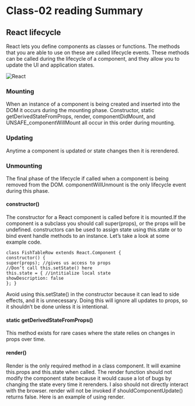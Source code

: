 # Class-02 reading Summary

## React lifecycle

React lets you define components as classes or functions. The methods that you are able to use on these are called lifecycle events. These methods can be called during the lifecycle of a component, and they allow you to update the UI and application states.

![React](https://miro.medium.com/max/2800/0*0saPKFiTUk6W3FYp)

### Mounting
When an instance of a component is being created and inserted into the DOM it occurs during the mounting phase. Constructor, static getDerivedStateFromProps, render, componentDidMount, and UNSAFE_componentWillMount all occur in this order during mounting.

### Updating
Anytime a component is updated or state changes then it is rerendered.

### Unmounting
The final phase of the lifecycle if called when a component is being removed from the DOM. componentWillUnmount is the only lifecycle event during this phase.
#### constructor()
The constructor for a React component is called before it is mounted.If the component is a subclass you should call super(props), or the props will be undefined. constructors can be used to assign state using this.state or to bind event handle methods to an instance. Let’s take a look at some example code.

```
class FishTableRow extends React.Component {
constructor() {
super(props); //gives us access to props
//Don’t call this.setState() here
this.state = { //intitialize local state
showDescription: false
}; }
```
Avoid using this.setState() in the constructor because it can lead to side effects, and it is unnecessary. Doing this will ignore all updates to props, so it shouldn’t be done unless it is intentional.

#### static getDerivedStateFromProps()
This method exists for rare cases where the state relies on changes in props over time.

#### render()
Render is the only required method in a class component. It will examine this.props and this.state when called. The render function should not modify the component state because it would cause a lot of bugs by changing the state every time it rerenders. I also should not directly interact with the browser. render will not be invoked if shouldComponentUpdate() returns false. Here is an example of using render.


